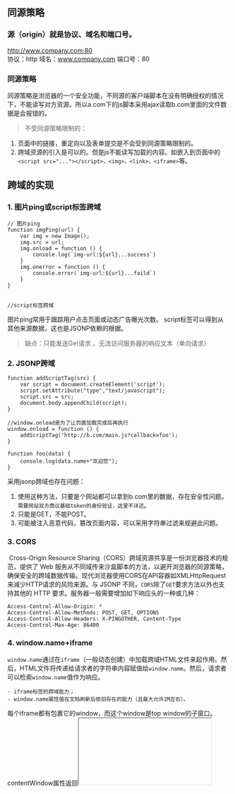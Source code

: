## 同源策略
### 源（origin）就是协议、域名和端口号。
http://www.company.com:80   
协议：http
域名：www.company.com
端口号：80

### 同源策略
同源策略是浏览器的一个安全功能，不同源的客户端脚本在没有明确授权的情况下，不能读写对方资源。所以a.com下的js脚本采用ajax读取b.com里面的文件数据是会报错的。

> 不受同源策略限制的：
1. 页面中的链接，重定向以及表单提交是不会受到同源策略限制的。
2. 跨域资源的引入是可以的。但是js不能读写加载的内容。如嵌入到页面中的`<script src="..."></script>，<img>，<link>，<iframe>`等。

## 跨域的实现
### 1. 图片ping或script标签跨域
```
// 图片ping
function imgPing(url) {
    var img = new Image();
    img.src = url;
    img.onload = function () {
        console.log(`img-url:${url}...success`)
    }
    img.onerror = function () {
        console.error(`img-url:${url}...faild`)
    }
}


//script标签跨域

```

图片ping常用于跟踪用户点击页面或动态广告曝光次数。 
script标签可以得到从其他来源数据，这也是JSONP依赖的根据。 
> 缺点：只能发送Get请求 ，无法访问服务器的响应文本（单向请求）

### 2. JSONP跨域
```
function addScriptTag(src) { 
    var script = document.createElement('script'); 
    script.setAttribute("type","text/javascript"); 
    script.src = src; 
    document.body.appendChild(script);
}

//window.onload是为了让页面加载完成后再执行
window.onload = function () { 
    addScriptTag('http://b.com/main.js?callback=foo');
} 

function foo(data) { 
    console.log(data.name+"欢迎您");
}
```
采用jsonp跨域也存在问题：
1.	使用这种方法，只要是个网站都可以拿到b.com里的数据，存在安全性问题。`需要网站双方商议基础token的身份验证，这里不详述`。
2.	只能是GET，不能POST。
3.	可能被注入恶意代码，篡改页面内容，可以采用字符串过滤来规避此问题。

### 3. CORS
​ Cross-Origin Resource Sharing（CORS）跨域资源共享是一份浏览器技术的规范，提供了 Web 服务从不同域传来沙盒脚本的方法，以避开浏览器的同源策略，确保安全的跨域数据传输。现代浏览器使用CORS在API容器如XMLHttpRequest来减少HTTP请求的风险来源。与 JSONP 不同，` CORS `除了` GET `要求方法以外也支持其他的 HTTP 要求。服务器一般需要增加如下响应头的一种或几种：
```
Access-Control-Allow-Origin: *
Access-Control-Allow-Methods: POST, GET, OPTIONS
Access-Control-Allow-Headers: X-PINGOTHER, Content-Type
Access-Control-Max-Age: 86400
```

### 4. window.name+iframe
`window.name`通过在`iframe`（一般动态创建）中加载跨域HTML文件来起作用。然后，HTML文件将传递给请求者的字符串内容赋值给`window.name`。然后，请求者可以检索`window.name`值作为响应。

    - iframe标签的跨域能力；
    - window.name属性值在文档刷新后依旧存在的能力（且最大允许2M左右）。
每个iframe都有包裹它的window，而这个window是top window的子窗口。contentWindow属性返回<iframe>元素的Window对象。你可以使用这个Window对象来访问iframe的文档及其内部DOM。

### 5. window.postMessage()

HTML5新特性，可以用来向其他所有的` window `对象发送消息。需要注意的是我们必须要保证所有的脚本执行完才发送` MessageEvent`，如果在函数执行的过程中调用了它，就会让后面的函数超时无法执行。

### 6. 修改document.domain跨子域

**前提条件：这两个域名必须属于同一个基础域名!而且所用的协议，端口都要一致，否则无法利用document.domain进行跨域，所以只能跨子域**

​ 在根域范围内，允许把domain属性的值设置为它的上一级域。例如，在`”aaa.xxx.com”`域内，可以把`domain`设置为` “xxx.com” `但不能设置为 `“xxx.org” `或者`”com”`。

​ 现在存在两个域名`aaa.xxx.com`和`bbb.xxx.com`。在aaa下嵌入bbb的页面，由于其document.name不一致，无法在aaa下操作bbb的js。可以在aaa和bbb下通过js将`document.name = 'xxx.com'`;设置一致，来达到互相访问的作用。

### 7. websocket
WebSocket protocol 是HTML5一种新的协议。它实现了浏览器与服务器全双工通信，同时`允许跨域通讯`

**需要注意：**WebSocket对象不支持DOM 2级事件侦听器，必须使用DOM 0级语法分别定义各个事件。

### 8. 代理

同源策略是针对浏览器端进行的限制，可以通过服务器端来解决该问题

DomainA客户端（浏览器） ==> DomainA服务器 ==> DomainB服务器 ==> DomainA客户端（浏览器）
